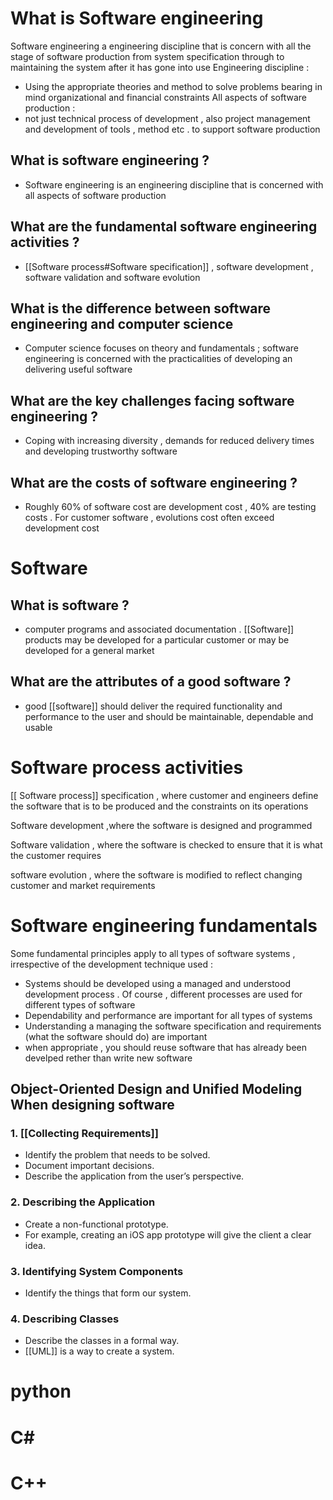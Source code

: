

# What is  Software engineering 
Software engineering a engineering discipline that is concern with all the stage of software production from system specification through to maintaining the system after it has gone into use 
Engineering discipline : 
- Using the appropriate theories and method to solve problems bearing in mind organizational and financial constraints 
All aspects of software production : 
- not just technical process of development , also project management and development of tools , method etc . to support software production 
## What is software engineering ? 
- Software engineering is  an engineering discipline that is concerned with all aspects of software production  

## What are the fundamental software engineering activities ? 
- [[Software process#Software specification]] ,  software development , software validation and software evolution 
## What is the difference between  software engineering and computer science 
- Computer science focuses on theory and fundamentals ; software engineering is concerned with the practicalities of developing an delivering useful software 

## What are the key challenges facing software engineering ? 
- Coping with increasing diversity  , demands for reduced delivery times and developing trustworthy software 

## What are the costs of software engineering ? 
- Roughly 60% of software cost are development cost , 40% are testing costs . For customer software , evolutions cost often exceed development cost 

# Software  
## What is software ? 
- computer programs and associated documentation . [[Software]] products may be developed for a particular customer or may be developed for a general market 
## What are the attributes of a good software ? 
- good [[software]] should deliver the required functionality and performance to the user and should be maintainable, dependable and usable 
# Software process activities 
 [[ Software process]]  specification , where customer and engineers define the software that is to be produced and the constraints on its operations 

Software development ,where the software is designed and programmed 

Software validation , where the software is checked to ensure that it is what the customer requires 

software evolution , where the software is modified to reflect changing customer and market requirements 


# Software engineering fundamentals 
Some fundamental principles apply to all types of software systems , irrespective of the development technique used : 
- Systems should be developed using a managed and understood development process . Of course , different processes are used for different types of software 
- Dependability and performance are important for all types of systems 
- Understanding a managing the software specification and requirements (what the software should do) are important 
- when appropriate , you should reuse software that has already been develped rether than write new software 




## Object-Oriented Design and Unified Modeling When designing software 

### 1. [[Collecting Requirements]]

- Identify the problem that needs to be solved.
- Document important decisions.
- Describe the application from the user’s perspective.
### 2. Describing the Application

- Create a non-functional prototype.
- For example, creating an iOS app prototype will give the client a clear idea.

### 3. Identifying System Components

- Identify the things that form our system.

### 4. Describing Classes

- Describe the classes in a formal way.
- [[UML]] is a way to create a system.






# python  
# C# 
# C++  
